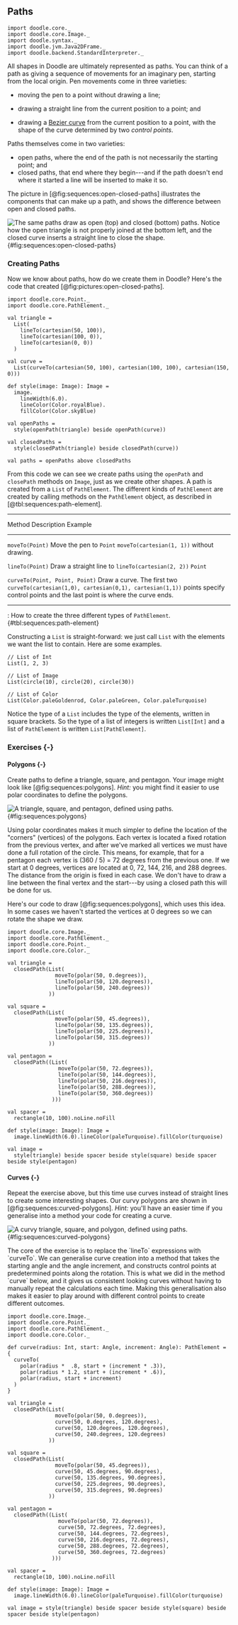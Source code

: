 ## Paths

```tut:invisible
import doodle.core._
import doodle.core.Image._
import doodle.syntax._
import doodle.jvm.Java2DFrame._
import doodle.backend.StandardInterpreter._
```

All shapes in Doodle are ultimately represented as paths. 
You can think of a path as giving a sequence of movements for an imaginary pen, starting from the local origin. 
Pen movements come in three varieties:

- moving the pen to a point without drawing a line;

- drawing a straight line from the current position to a point; and

- drawing a [Bezier curve][bezier-curve] from the current position to a point, with the shape of the curve determined by two *control points*.

Paths themselves come in two varieties:

- open paths, where the end of the path is not necessarily the starting point; and
- closed paths, that end where they begin---and if the path doesn't end where it started a line will be inserted to make it so.

The picture in [@fig:sequences:open-closed-paths] illustrates the components that can make up a path, and shows the difference between open and closed paths.

![The same paths draw as open (top) and closed (bottom) paths. Notice how the open triangle is not properly joined at the bottom left, and the closed curve inserts a straight line to close the shape.](./src/pages/sequences/open-closed-paths.pdf+svg){#fig:sequences:open-closed-paths}

[bezier-curve]: https://en.wikipedia.org/wiki/Bézier_curve


### Creating Paths

Now we know about paths, how do we create them in Doodle? Here's the code that created [@fig:pictures:open-closed-paths].

```tut:silent:book
import doodle.core.Point._
import doodle.core.PathElement._

val triangle =
  List(
    lineTo(cartesian(50, 100)),
    lineTo(cartesian(100, 0)),
    lineTo(cartesian(0, 0))
  )

val curve =
  List(curveTo(cartesian(50, 100), cartesian(100, 100), cartesian(150, 0)))

def style(image: Image): Image =
  image.
    lineWidth(6.0).
    lineColor(Color.royalBlue).
    fillColor(Color.skyBlue)

val openPaths =
  style(openPath(triangle) beside openPath(curve))

val closedPaths =
  style(closedPath(triangle) beside closedPath(curve))

val paths = openPaths above closedPaths
```

From this code we can see we create paths using the `openPath` and `closePath` methods on `Image`, just as we create other shapes. 
A path is created from a `List` of `PathElement`. 
The different kinds of `PathElement` are created by calling methods on the `PathElement` object, as described in [@tbl:sequences:path-element].


---------------------------------------------------------------------------------------------
Method                               Description                 Example
------------------------------------ --------------------------- ----------------------------
`moveTo(Point)`                      Move the pen to `Point`     `moveTo(cartesian(1, 1))`
                                     without drawing.

`lineTo(Point)`                      Draw a straight line to     `lineTo(cartesian(2, 2))`
                                     `Point`

`curveTo(Point, Point, Point)`       Draw a curve. The first two `curveTo(cartesian(1,0), cartesian(0,1), cartesian(1,1))`
                                     points specify control
                                     points and the last point is
                                     where the curve ends.

---------------------------------------------------------------------------------------------

: How to create the three different types of `PathElement`. {#tbl:sequences:path-element}

Constructing a `List` is straight-forward: we just call `List` with the elements we want the list to contain. Here are some examples.

```tut:book
// List of Int
List(1, 2, 3)

// List of Image
List(circle(10), circle(20), circle(30))

// List of Color
List(Color.paleGoldenrod, Color.paleGreen, Color.paleTurquoise)
```

Notice the type of a `List` includes the type of the elements, written in square brackets. So the type of a list of integers is written `List[Int]` and a list of `PathElement` is written `List[PathElement]`.

### Exercises {-}

#### Polygons {-}

Create paths to define a triangle, square, and pentagon. Your image might look like [@fig:sequences:polygons]. 
*Hint:* you might find it easier to use polar coordinates to define the polygons.

![A triangle, square, and pentagon, defined using paths.](./src/pages/sequences/polygons.pdf+svg){#fig:sequences:polygons}

<div class="solution">
Using polar coordinates makes it much simpler to define the location of the "corners" (vertices) of the polygons. 
Each vertex is located a fixed rotation from the previous vertex, and after we've marked all vertices we must have done a full rotation of the circle. 
This means, for example, that for a pentagon each vertex is (360 / 5) = 72 degrees from the previous one. 
If we start at 0 degrees, vertices are located at 0, 72, 144, 216, and 288 degrees. 
The distance from the origin is fixed in each case. 
We don't have to draw a line between the final vertex and the start---by using a closed path this will be done for us.

Here's our code to draw [@fig:sequences:polygons], which uses this idea. 
In some cases we haven't started the vertices at 0 degrees so we can rotate the shape we draw.

```tut:silent:book
import doodle.core.Image._
import doodle.core.PathElement._
import doodle.core.Point._
import doodle.core.Color._

val triangle =
  closedPath(List(
               moveTo(polar(50, 0.degrees)),
               lineTo(polar(50, 120.degrees)),
               lineTo(polar(50, 240.degrees))
             ))

val square =
  closedPath(List(
               moveTo(polar(50, 45.degrees)),
               lineTo(polar(50, 135.degrees)),
               lineTo(polar(50, 225.degrees)),
               lineTo(polar(50, 315.degrees))
             ))

val pentagon =
  closedPath((List(
                moveTo(polar(50, 72.degrees)),
                lineTo(polar(50, 144.degrees)),
                lineTo(polar(50, 216.degrees)),
                lineTo(polar(50, 288.degrees)),
                lineTo(polar(50, 360.degrees))
              )))

val spacer =
  rectangle(10, 100).noLine.noFill

def style(image: Image): Image =
  image.lineWidth(6.0).lineColor(paleTurquoise).fillColor(turquoise)

val image = 
  style(triangle) beside spacer beside style(square) beside spacer beside style(pentagon)
```
</div>

#### Curves {-}

Repeat the exercise above, but this time use curves instead of straight lines to create some interesting shapes. 
Our curvy polygons are shown in [@fig:sequences:curved-polygons]. 
*Hint:* you'll have an easier time if you generalise into a method your code for creating a curve.

![A curvy triangle, square, and polygon, defined using paths.](./src/pages/sequences/curved-polygons.pdf+svg){#fig:sequences:curved-polygons}

<div class="solution">
The core of the exercise is to replace the `lineTo` expressions with `curveTo`. 
We can generalise curve creation into a method that takes the starting angle and the angle increment, and constructs control points at predetermined points along the rotation. 
This is what we did in the method `curve` below, and it gives us consistent looking curves without having to manually repeat the calculations each time. 
Making this generalisation also makes it easier to play around with different control points to create different outcomes.

```tut:silent:book
import doodle.core.Image._
import doodle.core.Point._
import doodle.core.PathElement._
import doodle.core.Color._

def curve(radius: Int, start: Angle, increment: Angle): PathElement = {
  curveTo(
    polar(radius *  .8, start + (increment * .3)),
    polar(radius * 1.2, start + (increment * .6)),
    polar(radius, start + increment)
  )
}

val triangle =
  closedPath(List(
               moveTo(polar(50, 0.degrees)),
               curve(50, 0.degrees, 120.degrees),
               curve(50, 120.degrees, 120.degrees),
               curve(50, 240.degrees, 120.degrees)
             ))

val square =
  closedPath(List(
               moveTo(polar(50, 45.degrees)),
               curve(50, 45.degrees, 90.degrees),
               curve(50, 135.degrees, 90.degrees),
               curve(50, 225.degrees, 90.degrees),
               curve(50, 315.degrees, 90.degrees)
             ))

val pentagon =
  closedPath((List(
                moveTo(polar(50, 72.degrees)),
                curve(50, 72.degrees, 72.degrees),
                curve(50, 144.degrees, 72.degrees),
                curve(50, 216.degrees, 72.degrees),
                curve(50, 288.degrees, 72.degrees),
                curve(50, 360.degrees, 72.degrees)
              )))

val spacer =
  rectangle(10, 100).noLine.noFill

def style(image: Image): Image =
  image.lineWidth(6.0).lineColor(paleTurquoise).fillColor(turquoise)

val image = style(triangle) beside spacer beside style(square) beside spacer beside style(pentagon)
```
</div>
